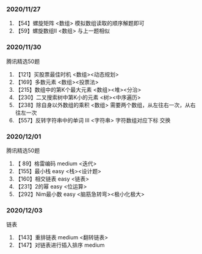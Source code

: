 ### 2020/11/27

1. 【54】螺旋矩阵	<数组>	模拟数组读取的顺序解题即可
2. 【59】螺旋数组II	<数组>	与上一题相似

### 2020/11/30

腾讯精选50题
1. 【121】买股票最佳时机 <数组><动态规划>
2. 【169】多数元素 <数组><投票法>
3. 【215】数组中的第K个最大元素 <数组><堆><分治>
4. 【230】二叉搜索树中第K小的元素 <树><中序遍历>
5. 【238】除自身以外数组的乘积 <数组> 需要两个数组，从左往右一次，从右往左一次
6. 【557】反转字符串中的单词 III <字符串> 字符数组对应下标 交换

### 2020/12/01

腾讯精选50题
1. 【 89】格雷编码 medium <迭代>
2. 【155】最小栈  easy <栈><设计题>
3. 【160】相交链表 easy <链表>
4. 【231】2的幂 easy <位运算>
5. 【292】Nim最小数 easy <脑筋急转弯><极小化极大>

### 2020/12/03

链表
1. 【143】重排链表 medium <翻转链表>
2. 【147】对链表进行插入排序 medium